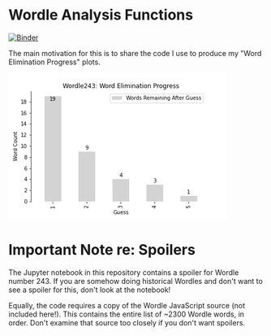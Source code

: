 # Wordle Analysis Functions
[![Binder](https://mybinder.org/badge_logo.svg)](https://mybinder.org/v2/gh/MarkNOakden/Wordle/HEAD)

The main motivation for this is to share the code I use to produce my "Word Elimination Progress" plots.

![Image](wordle243_progress.png)

# Important Note re: Spoilers

The Jupyter notebook in this repository contains a spoiler for Wordle number 243.  If you are somehow doing historical Wordles and don't want to see a spoiler for this, don't look at the notebook!

Equally, the code requires a copy of the Wordle JavaScript source (not included here!). This contains the entire list of ~2300 Wordle words, in order.  Don't examine that source too closely if you don't want spoilers.
